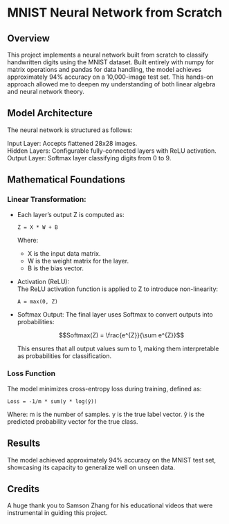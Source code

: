 # MNIST Neural Network from Scratch

## Overview
This project implements a neural network built from scratch to classify handwritten digits using the MNIST dataset. Built entirely with numpy for matrix operations and pandas for data handling, the model achieves approximately 94% accuracy on a 10,000-image test set. This hands-on approach allowed me to deepen my understanding of both linear algebra and neural network theory.

## Model Architecture
The neural network is structured as follows:

Input Layer: Accepts flattened 28x28 images. <br/> 
Hidden Layers: Configurable fully-connected layers with ReLU activation. <br/> 
Output Layer: Softmax layer classifying digits from 0 to 9. <br/> 

## Mathematical Foundations

### Linear Transformation:

 - Each layer’s output Z is computed as:
     ```
     Z = X * W + B
     ```
     Where:
     - X is the input data matrix.
     - W is the weight matrix for the layer.
     - B is the bias vector.
     
- Activation (ReLU): <br/> 
  The ReLU activation function is applied to Z to introduce non-linearity: <br/> 
  ```
  A = max(0, Z)
  ```

- Softmax Output:
  The final layer uses Softmax to convert outputs into probabilities:
  ```math
  Softmax(Z) = \frac{e^{Z}}{\sum e^{Z}}
  ```
  This ensures that all output values sum to 1, making them interpretable as probabilities for classification.

### Loss Function

The model minimizes cross-entropy loss during training, defined as:
```
Loss = -1/m * sum(y * log(ŷ))
```
Where:
m is the number of samples.
y is the true label vector.
ŷ is the predicted probability vector for the true class.
        
## Results
The model achieved approximately 94% accuracy on the MNIST test set, showcasing its capacity to generalize well on unseen data.

## Credits
A huge thank you to Samson Zhang for his educational videos that were instrumental in guiding this project.
